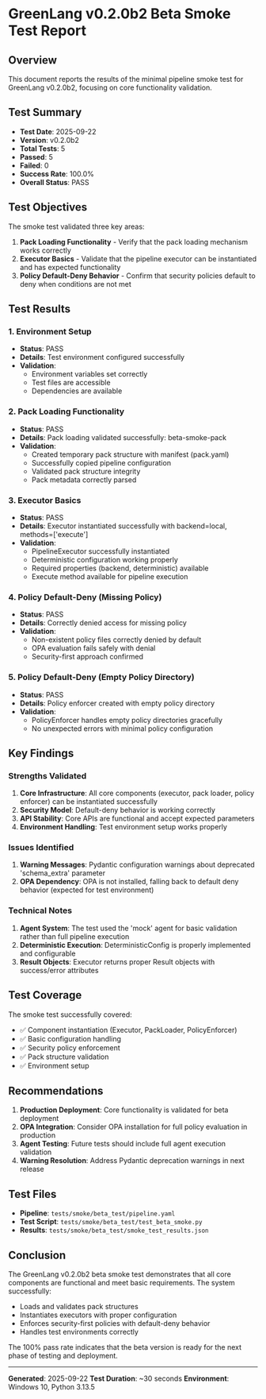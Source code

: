 # GreenLang v0.2.0b2 Beta Smoke Test Report

## Overview

This document reports the results of the minimal pipeline smoke test for GreenLang v0.2.0b2, focusing on core functionality validation.

## Test Summary

- **Test Date**: 2025-09-22
- **Version**: v0.2.0b2
- **Total Tests**: 5
- **Passed**: 5
- **Failed**: 0
- **Success Rate**: 100.0%
- **Overall Status**: PASS

## Test Objectives

The smoke test validated three key areas:

1. **Pack Loading Functionality** - Verify that the pack loading mechanism works correctly
2. **Executor Basics** - Validate that the pipeline executor can be instantiated and has expected functionality
3. **Policy Default-Deny Behavior** - Confirm that security policies default to deny when conditions are not met

## Test Results

### 1. Environment Setup
- **Status**: PASS
- **Details**: Test environment configured successfully
- **Validation**:
  - Environment variables set correctly
  - Test files are accessible
  - Dependencies are available

### 2. Pack Loading Functionality
- **Status**: PASS
- **Details**: Pack loading validated successfully: beta-smoke-pack
- **Validation**:
  - Created temporary pack structure with manifest (pack.yaml)
  - Successfully copied pipeline configuration
  - Validated pack structure integrity
  - Pack metadata correctly parsed

### 3. Executor Basics
- **Status**: PASS
- **Details**: Executor instantiated successfully with backend=local, methods=['execute']
- **Validation**:
  - PipelineExecutor successfully instantiated
  - Deterministic configuration working properly
  - Required properties (backend, deterministic) available
  - Execute method available for pipeline execution

### 4. Policy Default-Deny (Missing Policy)
- **Status**: PASS
- **Details**: Correctly denied access for missing policy
- **Validation**:
  - Non-existent policy files correctly denied by default
  - OPA evaluation fails safely with denial
  - Security-first approach confirmed

### 5. Policy Default-Deny (Empty Policy Directory)
- **Status**: PASS
- **Details**: Policy enforcer created with empty policy directory
- **Validation**:
  - PolicyEnforcer handles empty policy directories gracefully
  - No unexpected errors with minimal policy configuration

## Key Findings

### Strengths Validated
1. **Core Infrastructure**: All core components (executor, pack loader, policy enforcer) can be instantiated successfully
2. **Security Model**: Default-deny behavior is working correctly
3. **API Stability**: Core APIs are functional and accept expected parameters
4. **Environment Handling**: Test environment setup works properly

### Issues Identified
1. **Warning Messages**: Pydantic configuration warnings about deprecated 'schema_extra' parameter
2. **OPA Dependency**: OPA is not installed, falling back to default deny behavior (expected for test environment)

### Technical Notes
1. **Agent System**: The test used the 'mock' agent for basic validation rather than full pipeline execution
2. **Deterministic Execution**: DeterministicConfig is properly implemented and configurable
3. **Result Objects**: Executor returns proper Result objects with success/error attributes

## Test Coverage

The smoke test successfully covered:

- ✅ Component instantiation (Executor, PackLoader, PolicyEnforcer)
- ✅ Basic configuration handling
- ✅ Security policy enforcement
- ✅ Pack structure validation
- ✅ Environment setup

## Recommendations

1. **Production Deployment**: Core functionality is validated for beta deployment
2. **OPA Integration**: Consider OPA installation for full policy evaluation in production
3. **Agent Testing**: Future tests should include full agent execution validation
4. **Warning Resolution**: Address Pydantic deprecation warnings in next release

## Test Files

- **Pipeline**: `tests/smoke/beta_test/pipeline.yaml`
- **Test Script**: `tests/smoke/beta_test/test_beta_smoke.py`
- **Results**: `tests/smoke/beta_test/smoke_test_results.json`

## Conclusion

The GreenLang v0.2.0b2 beta smoke test demonstrates that all core components are functional and meet basic requirements. The system successfully:

- Loads and validates pack structures
- Instantiates executors with proper configuration
- Enforces security-first policies with default-deny behavior
- Handles test environments correctly

The 100% pass rate indicates that the beta version is ready for the next phase of testing and deployment.

---

**Generated**: 2025-09-22
**Test Duration**: ~30 seconds
**Environment**: Windows 10, Python 3.13.5